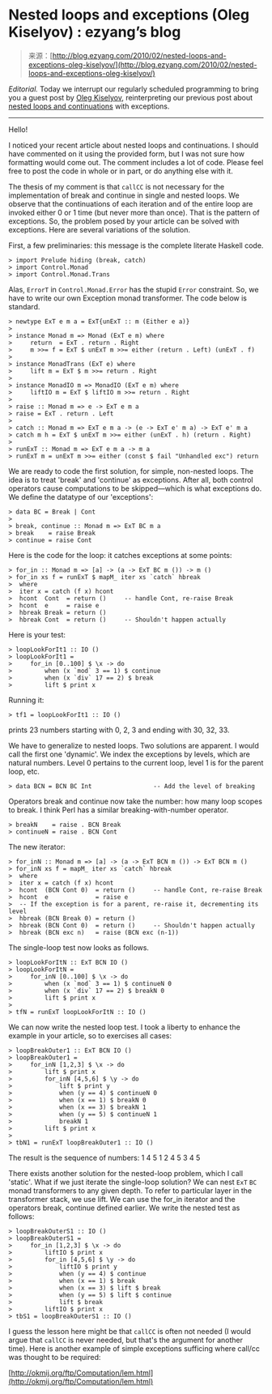 <!--yml
category: 未分类
date: 2024-07-01 18:18:27
-->

# Nested loops and exceptions (Oleg Kiselyov) : ezyang’s blog

> 来源：[http://blog.ezyang.com/2010/02/nested-loops-and-exceptions-oleg-kiselyov/](http://blog.ezyang.com/2010/02/nested-loops-and-exceptions-oleg-kiselyov/)

*Editorial.* Today we interrupt our regularly scheduled programming to bring you a guest post by [Oleg Kiselyov](http://okmij.org/ftp/), reinterpreting our previous post about [nested loops and continuations](http://blog.ezyang.com/2010/02/nested-loops-and-continuation/) with exceptions.

* * *

Hello!

I noticed your recent article about nested loops and continuations. I should have commented on it using the provided form, but I was not sure how formatting would come out. The comment includes a lot of code. Please feel free to post the code in whole or in part, or do anything else with it.

The thesis of my comment is that `callCC` is not necessary for the implementation of break and continue in single and nested loops. We observe that the continuations of each iteration and of the entire loop are invoked either 0 or 1 time (but never more than once). That is the pattern of exceptions. So, the problem posed by your article can be solved with exceptions. Here are several variations of the solution.

First, a few preliminaries: this message is the complete literate Haskell code.

```
> import Prelude hiding (break, catch)
> import Control.Monad
> import Control.Monad.Trans

```

Alas, `ErrorT` in `Control.Monad.Error` has the stupid `Error` constraint. So, we have to write our own Exception monad transformer. The code below is standard.

```
> newtype ExT e m a = ExT{unExT :: m (Either e a)}
>
> instance Monad m => Monad (ExT e m) where
>     return  = ExT . return . Right
>     m >>= f = ExT $ unExT m >>= either (return . Left) (unExT . f)
>
> instance MonadTrans (ExT e) where
>     lift m = ExT $ m >>= return . Right
>
> instance MonadIO m => MonadIO (ExT e m) where
>     liftIO m = ExT $ liftIO m >>= return . Right
>
> raise :: Monad m => e -> ExT e m a
> raise = ExT . return . Left
>
> catch :: Monad m => ExT e m a -> (e -> ExT e' m a) -> ExT e' m a
> catch m h = ExT $ unExT m >>= either (unExT . h) (return . Right)
>
> runExT :: Monad m => ExT e m a -> m a
> runExT m = unExT m >>= either (const $ fail "Unhandled exc") return

```

We are ready to code the first solution, for simple, non-nested loops. The idea is to treat 'break' and 'continue' as exceptions. After all, both control operators cause computations to be skipped—which is what exceptions do. We define the datatype of our 'exceptions':

```
> data BC = Break | Cont
>
> break, continue :: Monad m => ExT BC m a
> break    = raise Break
> continue = raise Cont

```

Here is the code for the loop: it catches exceptions at some points:

```
> for_in :: Monad m => [a] -> (a -> ExT BC m ()) -> m ()
> for_in xs f = runExT $ mapM_ iter xs `catch` hbreak
>  where
>  iter x = catch (f x) hcont
>  hcont  Cont  = return ()     -- handle Cont, re-raise Break
>  hcont  e     = raise e
>  hbreak Break = return ()
>  hbreak Cont  = return ()     -- Shouldn't happen actually

```

Here is your test:

```
> loopLookForIt1 :: IO ()
> loopLookForIt1 =
>     for_in [0..100] $ \x -> do
>         when (x `mod` 3 == 1) $ continue
>         when (x `div` 17 == 2) $ break
>         lift $ print x

```

Running it:

```
> tf1 = loopLookForIt1 :: IO ()

```

prints 23 numbers starting with 0, 2, 3 and ending with 30, 32, 33.

We have to generalize to nested loops. Two solutions are apparent. I would call the first one 'dynamic'. We index the exceptions by levels, which are natural numbers. Level 0 pertains to the current loop, level 1 is for the parent loop, etc.

```
> data BCN = BCN BC Int                 -- Add the level of breaking

```

Operators break and continue now take the number: how many loop scopes to break. I think Perl has a similar breaking-with-number operator.

```
> breakN    = raise . BCN Break
> continueN = raise . BCN Cont

```

The new iterator:

```
> for_inN :: Monad m => [a] -> (a -> ExT BCN m ()) -> ExT BCN m ()
> for_inN xs f = mapM_ iter xs `catch` hbreak
>  where
>  iter x = catch (f x) hcont
>  hcont  (BCN Cont 0)  = return ()     -- handle Cont, re-raise Break
>  hcont  e             = raise e
>  -- If the exception is for a parent, re-raise it, decrementing its level
>  hbreak (BCN Break 0) = return ()
>  hbreak (BCN Cont 0)  = return ()     -- Shouldn't happen actually
>  hbreak (BCN exc n)   = raise (BCN exc (n-1))

```

The single-loop test now looks as follows.

```
> loopLookForItN :: ExT BCN IO ()
> loopLookForItN =
>     for_inN [0..100] $ \x -> do
>         when (x `mod` 3 == 1) $ continueN 0
>         when (x `div` 17 == 2) $ breakN 0
>         lift $ print x
>
> tfN = runExT loopLookForItN :: IO ()

```

We can now write the nested loop test. I took a liberty to enhance the example in your article, so to exercises all cases:

```
> loopBreakOuter1 :: ExT BCN IO ()
> loopBreakOuter1 =
>     for_inN [1,2,3] $ \x -> do
>         lift $ print x
>         for_inN [4,5,6] $ \y -> do
>             lift $ print y
>             when (y == 4) $ continueN 0
>             when (x == 1) $ breakN 0
>             when (x == 3) $ breakN 1
>             when (y == 5) $ continueN 1
>             breakN 1
>         lift $ print x
>
> tbN1 = runExT loopBreakOuter1 :: IO ()

```

The result is the sequence of numbers: 1 4 5 1 2 4 5 3 4 5

There exists another solution for the nested-loop problem, which I call 'static'. What if we just iterate the single-loop solution? We can nest `ExT` `BC` monad transformers to any given depth. To refer to particular layer in the transformer stack, we use lift. We can use the for_in iterator and the operators break, continue defined earlier. We write the nested test as follows:

```
> loopBreakOuterS1 :: IO ()
> loopBreakOuterS1 =
>     for_in [1,2,3] $ \x -> do
>         liftIO $ print x
>         for_in [4,5,6] $ \y -> do
>             liftIO $ print y
>             when (y == 4) $ continue
>             when (x == 1) $ break
>             when (x == 3) $ lift $ break
>             when (y == 5) $ lift $ continue
>             lift $ break
>         liftIO $ print x
> tbS1 = loopBreakOuterS1 :: IO ()

```

I guess the lesson here might be that `callCC` is often not needed (I would argue that `callCC` is never needed, but that's the argument for another time). Here is another example of simple exceptions sufficing where call/cc was thought to be required:

[http://okmij.org/ftp/Computation/lem.html](http://okmij.org/ftp/Computation/lem.html)